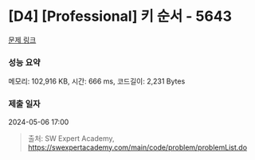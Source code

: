 # [D4] [Professional] 키 순서 - 5643 

[문제 링크](https://swexpertacademy.com/main/code/problem/problemDetail.do?contestProbId=AWXQsLWKd5cDFAUo) 

### 성능 요약

메모리: 102,916 KB, 시간: 666 ms, 코드길이: 2,231 Bytes

### 제출 일자

2024-05-06 17:00



> 출처: SW Expert Academy, https://swexpertacademy.com/main/code/problem/problemList.do